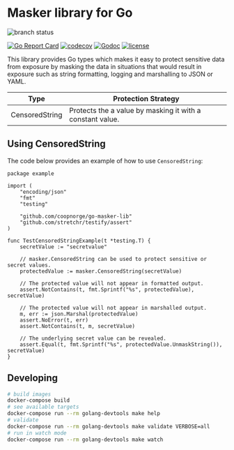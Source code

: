 # Masker library for Go


![branch status](https://github.com/coopnorge/go-masker-lib/actions/workflows/pr.yml/badge.svg?branch=main)


[![Go Report Card](https://goreportcard.com/badge/github.com/coopnorge/go-masker-lib)](https://goreportcard.com/report/github.com/coopnorge/go-masker-lib)
[![codecov](https://codecov.io/gh/coopnorge/go-masker-lib/branch/main/graph/badge.svg)](https://codecov.io/gh/coopnorge/go-masker-lib)
[![Godoc](https://img.shields.io/badge/godoc-reference-blue.svg)](https://godoc.org/github.com/coopnorge/go-masker-lib)
[![license](https://img.shields.io/badge/license-MIT-green)](./LICENSE)

This library provides Go types which makes it easy to protect sensitive data from exposure by masking the data in situations that would result in exposure such as string formatting, logging and marshalling to JSON or YAML.

|Type|Protection Strategy|
|--|--|
|CensoredString|Protects the a value by masking it with a constant value.|

## Using CensoredString

The code below provides an example of how to use `CensoredString`:

```golang
package example

import (
	"encoding/json"
	"fmt"
	"testing"

	"github.com/coopnorge/go-masker-lib"
	"github.com/stretchr/testify/assert"
)

func TestCensoredStringExample(t *testing.T) {
	secretValue := "secretvalue"

	// masker.CensoredString can be used to protect sensitive or secret values.
	protectedValue := masker.CensoredString(secretValue)

	// The protected value will not appear in formatted output.
	assert.NotContains(t, fmt.Sprintf("%s", protectedValue), secretValue)

	// The protected value will not appear in marshalled output.
	m, err := json.Marshal(protectedValue)
	assert.NoError(t, err)
	assert.NotContains(t, m, secretValue)

	// The underlying secret value can be revealed.
	assert.Equal(t, fmt.Sprintf("%s", protectedValue.UnmaskString()), secretValue)
}
```

## Developing

```bash
# build images
docker-compose build
# see available targets
docker-compose run --rm golang-devtools make help
# validate
docker-compose run --rm golang-devtools make validate VERBOSE=all
# run in watch mode
docker-compose run --rm golang-devtools make watch
```
